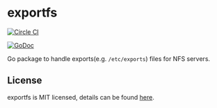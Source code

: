 # exportfs
[![Circle CI](https://circleci.com/gh/Bowery/exportfs/tree/master.png?style=badge)](https://circleci.com/gh/Bowery/exportfs/tree/master)

[![GoDoc](https://godoc.org/github.com/Bowery/exportfs?status.png)](https://godoc.org/github.com/Bowery/exportfs)

Go package to handle exports(e.g. `/etc/exports`) files for NFS servers.

## License

exportfs is MIT licensed, details can be found [here](https://raw.githubusercontent.com/Bowery/exportfs/master/LICENSE).
